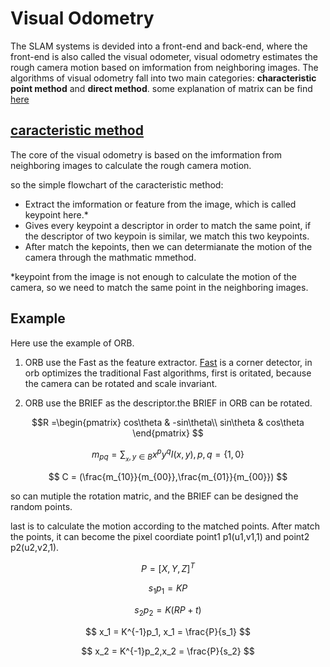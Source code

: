 # Visual Odometry

The SLAM systems is devided into a front-end and back-end, where the front-end is also called the visual odometer, visual odometry estimates the rough camera motion based on imformation from neighboring images. The algorithms of visual odometry fall into two main categories: **characteristic point method** and **direct method**. some explanation of matrix can be find [here](https://note.youdao.com/ynoteshare/index.html?id=5e98f487c40ef22f90e1177f29271be5&type=note&_time=1696083374744)

## [caracteristic method](./charateristic%20point%20method/)

The core of the visual odometry is based on the imformation from neighboring images to calculate the rough camera motion.

so the simple flowchart of the caracteristic method:

- Extract the imformation or feature from the image, which is called keypoint here.*
- Gives every keypoint a descriptor in order to match the same point, if the descriptor of two keypoin is similar, we match this two keypoints.
- After match the kepoints, then we can determianate the motion of the camera through the mathmatic mmethod.

*keypoint from the image is not enough to calculate the motion of the camera, so we need to match the same point in the neighboring images.

## Example

Here use the example of ORB.

1. ORB use the Fast as the feature extractor. [Fast](https://docs.opencv.org/3.4/df/d0c/tutorial_py_fast.html) is a corner detector, in orb optimizes the traditional Fast algorithms, first is oritated, because the camera can be rotated and scale invariant.

2. ORB use the BRIEF as the descriptor.the BRIEF in ORB can be rotated.

$$R =\begin{pmatrix}
cos\theta & -sin\theta\\
sin\theta & cos\theta
\end{pmatrix}
 $$

$$
m_{pq} = \sum_{_x,y \in B}x^py^qI(x,y),p,q = \left\{1,0\right\}
$$

$$
C = (\frac{m_{10}}{m_{00}},\frac{m_{01}}{m_{00}})
$$

so can mutiple the rotation matric, and the BRIEF can be designed the random points.

last is to calculate the motion according to the matched points.
After match the points, it can become the pixel coordiate point1 p1(u1,v1,1) and point2 p2(u2,v2,1).

$$
P = [X,Y,Z]^T
$$

$$
s_1p_1 = KP
$$

$$
s_2p_2 = K(RP+t)
$$

$$
x_1 = K^{-1}p_1, x_1 = \frac{P}{s_1}
$$

$$
x_2 = K^{-1}p_2,x_2 = \frac{P}{s_2}
$$

